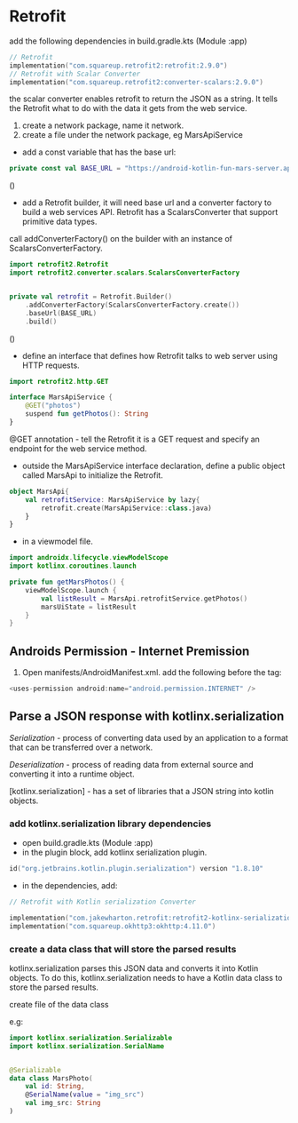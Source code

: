 # **Retrofit**

add the following dependencies in build.gradle.kts (Module :app)

```kotlin
// Retrofit 
implementation("com.squareup.retrofit2:retrofit:2.9.0")
// Retrofit with Scalar Converter
implementation("com.squareup.retrofit2:converter-scalars:2.9.0")
```

the scalar converter enables retrofit to return the JSON as a string. It tells the Retrofit what to do with the data it gets from the web service.

1. create a network package, name it network.
2. create a file under the network package, eg MarsApiService

* add a const variable that has the base url:

```kotlin
private const val BASE_URL = "https://android-kotlin-fun-mars-server.appspot.com"
```

()

* add a Retrofit builder, it will need base url and a converter factory to build a web services API. Retrofit has a ScalarsConverter that support primitive data types.

call addConverterFactory() on the builder with an instance of ScalarsConverterFactory.

```kotlin
import retrofit2.Retrofit
import retrofit2.converter.scalars.ScalarsConverterFactory


private val retrofit = Retrofit.Builder()
    .addConverterFactory(ScalarsConverterFactory.create())
    .baseUrl(BASE_URL)
    .build()
```

()

* define an interface that defines how Retrofit talks to web server using HTTP requests.

```kotlin
import retrofit2.http.GET

interface MarsApiService {
    @GET("photos")
    suspend fun getPhotos(): String
}
```

@GET annotation - tell the Retrofit it is a GET request and specify an endpoint for the web service method.

* outside the MarsApiService interface declaration, define a public object called MarsApi to initialize the Retrofit.

```kotlin
object MarsApi{
    val retrofitService: MarsApiService by lazy{
        retrofit.create(MarsApiService::class.java)
    }
}
```

* in a viewmodel file.

```kotlin
import androidx.lifecycle.viewModelScope
import kotlinx.coroutines.launch

private fun getMarsPhotos() {
    viewModelScope.launch {
        val listResult = MarsApi.retrofitService.getPhotos()
        marsUiState = listResult
    }
}
```

## Androids Permission - Internet Premission

1. Open  manifests/AndroidManifest.xml. add the following before the <application> tag:

```kotlin
<uses-permission android:name="android.permission.INTERNET" />
```

## Parse a JSON response with kotlinx.serialization

*Serialization* - process of converting data used by an application to a format that can be transferred over a network.

*Deserialization* - process of reading data from external source and converting it into a runtime object.

[kotlinx.serialization] - has a set of libraries that a JSON string into kotlin objects.

### add kotlinx.serialization library dependencies

* open build.gradle.kts (Module :app)
* in the plugin block, add kotlinx serialization plugin.

```kotlin
id("org.jetbrains.kotlin.plugin.serialization") version "1.8.10"

```

* in the dependencies, add:

```kotlin
// Retrofit with Kotlin serialization Converter

implementation("com.jakewharton.retrofit:retrofit2-kotlinx-serialization-converter:1.0.0")
implementation("com.squareup.okhttp3:okhttp:4.11.0")
```

### create a data class that will store the parsed results

kotlinx.serialization parses this JSON data and converts it into Kotlin objects. To do this, kotlinx.serialization needs to have a Kotlin data class to store the parsed results.

create file of the data class

e.g:

```kotlin
import kotlinx.serialization.Serializable
import kotlinx.serialization.SerialName


@Serializable
data class MarsPhoto(
    val id: String,
    @SerialName(value = "img_src") 
    val img_src: String
)
```
